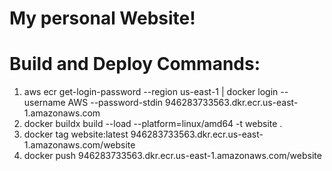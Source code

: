 # My personal Website!

# Build and Deploy Commands:
1. aws ecr get-login-password --region us-east-1 | docker login --username AWS --password-stdin 946283733563.dkr.ecr.us-east-1.amazonaws.com
2. docker buildx build --load --platform=linux/amd64 -t website .
3. docker tag website:latest 946283733563.dkr.ecr.us-east-1.amazonaws.com/website
4. docker push 946283733563.dkr.ecr.us-east-1.amazonaws.com/website